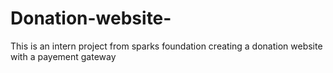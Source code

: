 # Donation-website-
This is an intern project from sparks foundation creating a donation website with a payement gateway 
